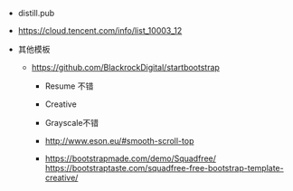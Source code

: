 
- distill.pub
- https://cloud.tencent.com/info/list_10003_12



- 其他模板
  - https://github.com/BlackrockDigital/startbootstrap
    - Resume 不错
    - Creative
    - Grayscale不错

    - http://www.eson.eu/#smooth-scroll-top
    - https://bootstrapmade.com/demo/Squadfree/  https://bootstraptaste.com/squadfree-free-bootstrap-template-creative/
